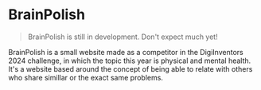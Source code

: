 # BrainPolish
> BrainPolish is still in development. Don't expect much yet!

BrainPolish is a small website made as a competitor in the DigiInventors 2024 challenge, in which the topic this year is physical and mental health.
It's a website based around the concept of being able to relate with others who share simillar or the exact same problems.
